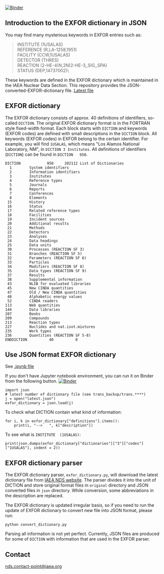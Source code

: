 [![Binder](https://mybinder.org/badge_logo.svg)](https://mybinder.org/v2/gh/shinokumura/exfor_dictionary/main?labpath=example/example.ipynb)

## Introduction to the EXFOR dictionary in JSON
You may find many mysterious keywords in EXFOR entries such as:

> INSTITUTE  (1USALAS)\
> REFERENCE  (R,LA-1258,1951)\
> FACILITY   (CCW,1USALAS)\
> DETECTOR   (THRES) \
> REACTION   (2-HE-4(N,2N)2-HE-3,,SIG,,SPA)\
> STATUS     (DEP,14737002)\

These keywords are defined in the EXFOR dictionary which is maintained in the IAEA Nuclear Data Section. This repository provides the JSON-converted-EXFOR-dictionary file. [Latest file](latest.json)



## EXFOR dictionary
The EXFOR dictionary consists of approx. 40 definitions of identifiers, so-called ```DICTION```. The original EXFOR dictionary format is in the FORTRAN style fixed-width format. Each block starts with ```DICTION``` and keywords (EXFOR codes) are defined with small descriptions in the ```DICTION``` block. All keywords (EXFOR codes) in EXFOR belong to the certain identifier. For example, you will find ```1USALAS```, which means "Los Alamos National Laboratory, NM", in ```DICTION 3 Institutes```. All definitions of identifiers (```DICTION```) can be found in ```DICTION   950```. 

```
DICTION            950     202112 List of Dictionaries  
  1        System identifiers                           
  2        Information identifiers                      
  3        Institutes                                   
  4        Reference types                              
  5        Journals                                     
  6        Reports                                      
  7        Conferences                                  
  8        Elements                                     
 15        History                                      
 16        Status                                       
 17        Related reference types                      
 18        Facilities                                   
 19        Incident sources                             
 20        Additional results                           
 21        Methods                                      
 22        Detectors                                    
 23        Analyses                                     
 24        Data headings                                
 25        Data units                                   
 30        Processes (REACTION SF 3)                    
 31        Branches (REACTION SF 5)                     
 32        Parameters (REACTION SF 6)                   
 33        Particles                                    
 34        Modifiers (REACTION SF 8)                    
 35        Data types (REACTION SF 9)                   
 37        Results                                      
 38        Supplemental information                     
 43        NLIB for evaluated libraries                 
 45        New CINDA quantities                         
 47        Old / New CINDA quantities                   
 48        Alphabetic energy values                     
 52        CINDA readers                                
113        Web quantities                               
144        Data libraries                               
207        Books                                        
209        Compounds                                    
213        Reaction types                               
227        Nuclides and nat.isot.mixtures               
235        Work types                                   
236        Quantities (REACTION SF 5-8)                 
ENDDICTION          40          0                       
```



## Use JSON format EXFOR dictionary
See [.ipynb file](https://github.com/IAEA-NDS/exfor_dictionary/blob/main/example/example.ipynb) 

If you don't have Jupyter notebook environment, you can run it on Binder from the following button. [![Binder](https://mybinder.org/badge_logo.svg)](https://mybinder.org/v2/gh/IAEA-NDS/exfor_dictionary/main?labpath=example/example.ipynb)

```
import json
# latest number of dictionary file (see trans_backup/trans.****)
j = open("latest.json")
exfor_dictionary = json.load(j)
```

To check what DICTION contain what kind of information:

```
for i, k in exfor_dictionary["definitions"].items():
    print(i, "-->   ", k["description"])
```

To see what is ```INSTITUTE  (1USALAS)```:

```
print(json.dumps(exfor_dictionary["dictionaries"]["3"]["codes"]["1USALAS"], indent = 2))
```


## EXFOR dictionary parser
The EXFOR dictionary parser, ``exfor_dictionary.py``, will download the latest dictionary file from [IAEA NDS website](https://nds.iaea.org/nrdc/ndsx4/trans/dictionaries/). The parser divides it into the unit of DICTION and store original format files in ``original`` directory and JSON converted files in ``json`` directory. While conversion, some abbreviations in the description are replaced.

The EXFOR dictionary is updated irregular basis, so if you need to run the update of EXFOR dictionary to convert new file into JSON format, please run:

```
python convert_dictionary.py
```

Parsing all information is not yet perfect. Currently, JSON files are produced for some of ```DICTION``` with information that are used in the EXFOR parser. 



## Contact
nds.contact-point@iaea.org